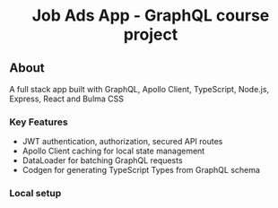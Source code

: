 <h1 align="center">Job Ads App - GraphQL course project</h1>

## About
A full stack app built with GraphQL, Apollo Client, TypeScript, Node.js, Express, React and Bulma CSS

### Key Features
 - JWT authentication, authorization, secured API routes
 - Apollo Client caching for local state management
 - DataLoader for batching GraphQL requests
 - Codgen for generating TypeScript Types from GraphQL schema

### Local setup
